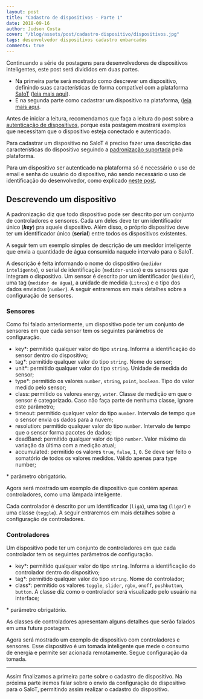 ```yaml
---
layout: post
title: "Cadastro de dispositivos - Parte 1"
date: 2018-09-16
author: Judson Costa
cover: "/blog/assets/post/cadastro-dispositivo/dispositivos.jpg"
tags: desenvolvedor dispositivos cadastro embarcados
comments: true
---
```


Continuando a série de postagens para desenvolvedores de dispositivos inteligentes, este post será divididos em duas partes.

  * Na primeira parte será mostrado como descrever um dispositivo, definindo suas características de forma compatível com a plataforma [SaIoT](https://saiot.ect.ufrn.br) ([leia mais aqui](/blog/2018/08/20/padronizacao-comunicacao.html)).
  * E na segunda parte como cadastrar um dispositivo na plataforma, ([leia mais aqui](/blog/2018/09/16/cadastro-dispositivo-parte-2.html).

Antes de iniciar a leitura, recomendamos que faça a leitura do post sobre a [autenticação de dispositivos](/blog/2018/09/15/autenticacao-dispositivo.html), porque esta postagem mostrará exemplos que necessitam que o dispositivo esteja conectado e autenticado.

Para cadastrar um dispositivo no SaIoT é preciso fazer uma descrição das características do dispositivo seguindo a [padronização suportada](/blog/2018/08/20/padronizacao-comunicacao.html) pela plataforma.

Para um dispositivo ser autenticado na plataforma só é necessário o uso de email e senha do usuário do dispositivo, não sendo necessário o uso de identificação do desenvolvedor, como explicado [neste post](/blog/2018/09/15/autenticacao-dispositivo.html).

## Descrevendo um dispositivo

A padronização diz que todo dispositivo pode ser descrito por um conjunto de controladores e sensores. Cada um deles deve ter um identificador único (**_key_**) pra aquele dispositivo. Além disso, o próprio dispositivo deve ter um identificador único (**serial**) entre todos os dispositivos existentes.

A seguir tem um exemplo simples de descrição de um medidor inteligente que envia a quantidade de água consumida naquele intervalo para o SaIoT.

<script src="https://gist.github.com/judsonc/bfba690ccdea36a703628eed3e5158b0.js"></script>

A descrição é feita informando o nome do dispositivo (`medidor inteligente`), o serial de identificação (`medidor-unico`) e os sensores que integram o dispositivo. Um sensor é descrito por um identificador (`medidor`), uma tag (`medidor de água`), a unidade de medida (`Litros`) e o tipo dos dados enviados (`number`). A seguir entraremos em mais detalhes sobre a configuração de sensores.

### Sensores

Como foi falado anteriormente, um dispositivo pode ter um conjunto de sensores em que cada sensor tem os seguintes parâmetros de configuração.

  * key*: permitido qualquer valor do tipo `string`. Informa a identificação do sensor dentro do dispositivo;
  * tag*: permitido qualquer valor do tipo `string`. Nome do sensor;
  * unit*: permitido qualquer valor do tipo `string`. Unidade de medida do sensor;
  * type*: permitido os valores `number`, `string`, `point`, `boolean`. Tipo do valor medido pelo sensor;
  * class: permitido os valores `energy`, `water`. Classe de medição em que o sensor é categorizado. Caso não faça parte de nenhuma classe, ignore este parâmetro;
  * timeout: permitido qualquer valor do tipo `number`. Intervalo de tempo que o sensor envia os dados para a nuvem;
  * resolution: permitido qualquer valor do tipo `number`. Intervalo de tempo que o sensor forma pacotes de dados;
  * deadBand: permitido qualquer valor do tipo `number`. Valor máximo da variação da última com a medição atual;
  * accumulated: permitido os valores `true`, `false`, `1`, `0`. Se deve ser feito o somatório de todos os valores medidos. Válido apenas para type number;

<span style="font-size:14px">\* parâmetro obrigatório.</span>

Agora será mostrado um exemplo de dispositivo que contém apenas controladores, como uma lâmpada inteligente.

<script src="https://gist.github.com/judsonc/e8e12751571c03c509cd72cbce8d2a62.js"></script>

Cada controlador é descrito por um identificador (`liga`), uma tag (`ligar`) e uma classe (`toggle`). A seguir entraremos em mais detalhes sobre a configuração de controladores.

### Controladores

Um dispositivo pode ter um conjunto de controladores em que cada controlador tem os seguintes parâmetros de configuração.

  * key*: permitido qualquer valor do tipo `string`. Informa a identificação do controlador dentro do dispositivo;
  * tag*: permitido qualquer valor do tipo `string`. Nome do controlador;
  * class*: permitido os valores `toggle`, `slider`, `rgbx`, `onoff`, `pushbutton`, `button`. A classe diz como o controlador será visualizado pelo usuário na interface;

<span style="font-size:14px">\* parâmetro obrigatório.</span>

As classes de controladores apresentam alguns detalhes que serão falados em uma futura postagem.

Agora será mostrado um exemplo de dispositivo com controladores e sensores. Esse dispositivo é um tomada inteligente que mede o consumo de energia e permite ser acionada remotamente. Segue configuração da tomada.

<script src="https://gist.github.com/judsonc/12f9d5e427d6ebefc0b2b7c7e1a1adb5.js"></script>

<hr>

Assim finalizamos a primeira parte sobre o cadastro de dispositivo. Na próxima parte iremos falar sobre o envio da configuração de dispositivo para o SaIoT, permitindo assim realizar o cadastro do dispositivo. 